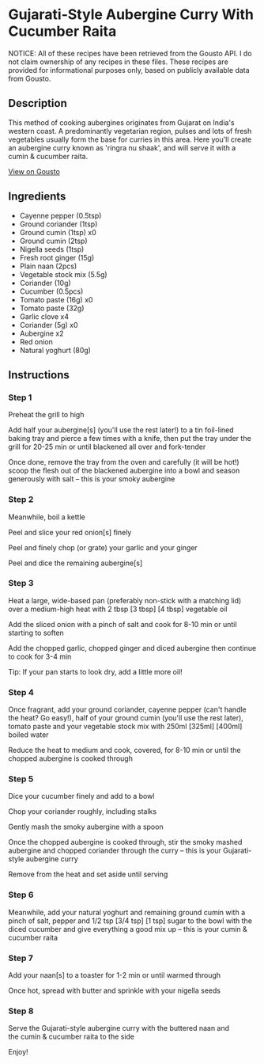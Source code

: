 # Gujarati-Style Aubergine Curry With Cucumber Raita

NOTICE: All of these recipes have been retrieved from the Gousto API. I do not claim ownership of any recipes in these files. These recipes are provided for informational purposes only, based on publicly available data from Gousto.

## Description

This method of cooking aubergines originates from Gujarat on India's western coast. A predominantly vegetarian region, pulses and lots of fresh vegetables usually form the base for curries in this area. Here you'll create an aubergine curry known as 'ringra nu shaak', and will serve it with a cumin & cucumber raita.

[View on Gousto](https://www.gousto.co.uk/recipes/cookbook/gujarati-style-aubergine-curry-with-raita)

## Ingredients

- Cayenne pepper (0.5tsp)
- Ground coriander (1tsp)
- Ground cumin (1tsp) x0
- Ground cumin (2tsp)
- Nigella seeds (1tsp)
- Fresh root ginger (15g)
- Plain naan (2pcs)
- Vegetable stock mix (5.5g)
- Coriander (10g)
- Cucumber (0.5pcs)
- Tomato paste (16g) x0
- Tomato paste (32g)
- Garlic clove x4
- Coriander (5g) x0
- Aubergine x2
- Red onion
- Natural yoghurt (80g)

## Instructions


### Step 1

Preheat the grill to high

Add half your aubergine[s]<span class="text-danger"> </span>(you'll use the rest later!) to a tin foil-lined baking tray and pierce a few times with a knife, then put the tray under the grill for 20-25 min or until blackened all over and fork-tender

Once done, remove the tray from the oven and carefully (it will be hot!) scoop the flesh out of the blackened aubergine into a bowl and season generously with salt – this is your smoky aubergine


### Step 2

Meanwhile, boil a kettle

Peel and slice your red onion[s] finely

Peel and finely chop (or grate) your garlic and your ginger

Peel and dice the remaining aubergine[s]


### Step 3

Heat a large, wide-based pan (preferably non-stick with a matching lid) over a medium-high heat with 2 tbsp <span class="text-purple">[3 tbsp] </span><span class="text-danger">[4</span> <span class="text-danger">tbsp]</span> vegetable oil

Add the sliced onion with a pinch of salt and cook for 8-10 min or until starting to soften

Add the chopped garlic, chopped ginger and diced aubergine then continue to cook for 3-4 min

Tip: If your pan starts to look dry, add a little more oil!


### Step 4

Once fragrant, add your ground coriander, cayenne pepper (can't handle the heat? Go easy!), half of your ground cumin (you'll use the rest later), tomato paste and your vegetable stock mix with 250ml <span class="text-purple">[325ml] </span><span class="text-danger">[400ml]</span> boiled water

Reduce the heat to medium and cook, covered, for 8-10 min or until the chopped aubergine is cooked through


### Step 5

Dice your cucumber finely and add to a bowl

Chop your coriander roughly, including stalks

Gently mash the smoky aubergine with a spoon

Once the chopped aubergine is cooked through, stir the smoky mashed aubergine and chopped coriander through the curry – this is your Gujarati-style aubergine curry

Remove from the heat and set aside until serving


### Step 6

Meanwhile, add your natural yoghurt and remaining ground cumin with a pinch of salt, pepper and 1/2 tsp <span class="text-purple">[3/4 tsp] </span><span class="text-danger">[1 tsp]</span> sugar to the bowl with the diced cucumber and give everything a good mix up – this is your cumin & cucumber raita


### Step 7

Add your naan[s] to a toaster for 1-2 min or until warmed through

Once hot, spread with butter and sprinkle with your nigella seeds

### Step 8

Serve the Gujarati-style aubergine curry with the buttered naan and the cumin & cucumber raita to the side

Enjoy!

